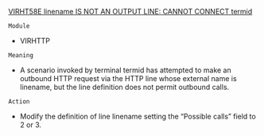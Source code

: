[VIRHT58E linename IS NOT AN OUTPUT LINE: CANNOT CONNECT termid](https://virtel.readthedocs.io/en/latest/manuals/virtel/Virtel459MG/messages.html?highlight=VIRHT58E#VIRHT58E)

`Module`
- VIRHTTP

`Meaning`
- A scenario invoked by terminal termid has attempted to make an outbound HTTP request via the HTTP line whose external name is linename, but the line definition does not permit outbound calls.

`Action`
- Modify the definition of line linename setting the “Possible calls” field to 2 or 3.
